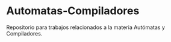 # Automatas-Compiladores
Repositorio para trabajos relacionados a la materia Autómatas y Compiladores.
